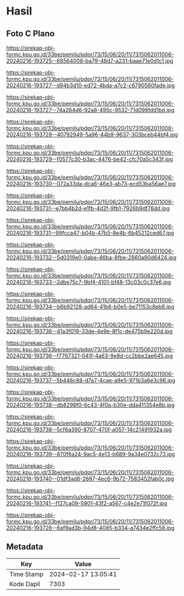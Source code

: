 # Hasil

## Foto C Plano

https://sirekap-obj-formc.kpu.go.id/33be/pemilu/pdpr/73/15/06/20/11/7315062011006-20240216-193725--68564008-ba79-48d7-a231-baae71e0d1c1.jpg

https://sirekap-obj-formc.kpu.go.id/33be/pemilu/pdpr/73/15/06/20/11/7315062011006-20240216-193727--d94b3d10-ed72-4bda-a7c2-c6790560fade.jpg

https://sirekap-obj-formc.kpu.go.id/33be/pemilu/pdpr/73/15/06/20/11/7315062011006-20240216-193727--74a264d6-92a8-495c-9532-71d098fdd1bd.jpg

https://sirekap-obj-formc.kpu.go.id/33be/pemilu/pdpr/73/15/06/20/11/7315062011006-20240216-193728--40792949-5a96-44b9-9637-303bceb44bf4.jpg

https://sirekap-obj-formc.kpu.go.id/33be/pemilu/pdpr/73/15/06/20/11/7315062011006-20240216-193729--f0577c30-b3ac-4476-be42-cfc70a5c343f.jpg

https://sirekap-obj-formc.kpu.go.id/33be/pemilu/pdpr/73/15/06/20/11/7315062011006-20240216-193730--072a33da-dca6-46e3-ab73-ecd53ba56ae7.jpg

https://sirekap-obj-formc.kpu.go.id/33be/pemilu/pdpr/73/15/06/20/11/7315062011006-20240216-193731--e7bb4b2d-e1fb-4d2f-9fb1-7926b9df76dd.jpg

https://sirekap-obj-formc.kpu.go.id/33be/pemilu/pdpr/73/15/06/20/11/7315062011006-20240216-193731--99fcca47-b04b-47b5-8e4b-6b45212ced67.jpg

https://sirekap-obj-formc.kpu.go.id/33be/pemilu/pdpr/73/15/06/20/11/7315062011006-20240216-193732--5d0319e0-0abe-46ba-8fbe-2860a90d6424.jpg

https://sirekap-obj-formc.kpu.go.id/33be/pemilu/pdpr/73/15/06/20/11/7315062011006-20240216-193733--2dbe75c7-9bf4-4101-bf48-13c03c0c37e6.jpg

https://sirekap-obj-formc.kpu.go.id/33be/pemilu/pdpr/73/15/06/20/11/7315062011006-20240216-193734--b6b92128-ad64-41b6-b0e5-be71153c8eb8.jpg

https://sirekap-obj-formc.kpu.go.id/33be/pemilu/pdpr/73/15/06/20/11/7315062011006-20240216-193736--41a3f019-33de-4e9e-8f1c-de475b9e220d.jpg

https://sirekap-obj-formc.kpu.go.id/33be/pemilu/pdpr/73/15/06/20/11/7315062011006-20240216-193736--f7767321-041f-4a63-9e8d-cc2bbe2ae645.jpg

https://sirekap-obj-formc.kpu.go.id/33be/pemilu/pdpr/73/15/06/20/11/7315062011006-20240216-193737--5b446c88-d7a7-4cae-a9e5-971b3a6e3c96.jpg

https://sirekap-obj-formc.kpu.go.id/33be/pemilu/pdpr/73/15/06/20/11/7315062011006-20240216-193738--db8298f0-6c43-4f0a-b30e-dda411354e8b.jpg

https://sirekap-obj-formc.kpu.go.id/33be/pemilu/pdpr/73/15/06/20/11/7315062011006-20240216-193738--5cf6a390-8707-470f-a057-14c21491932a.jpg

https://sirekap-obj-formc.kpu.go.id/33be/pemilu/pdpr/73/15/06/20/11/7315062011006-20240216-193739--870f6a24-9ac5-4e13-b689-9a34e0732c73.jpg

https://sirekap-obj-formc.kpu.go.id/33be/pemilu/pdpr/73/15/06/20/11/7315062011006-20240216-193740--01df3ad6-2687-4ec6-9b72-7583452fab0c.jpg

https://sirekap-obj-formc.kpu.go.id/33be/pemilu/pdpr/73/15/06/20/11/7315062011006-20240216-193741--f127ca09-5901-43f2-a567-c4e2e71f072f.jpg

https://sirekap-obj-formc.kpu.go.id/33be/pemilu/pdpr/73/15/06/20/11/7315062011006-20240216-193726--6af9ad3b-94d8-4085-b334-a7434e2ffc58.jpg


## Metadata

| Key        | Value               |
| ---------- | ------------------- |
| Time Stamp | 2024-02-17 13:05:41 |
| Kode Dapil | 7303                |




